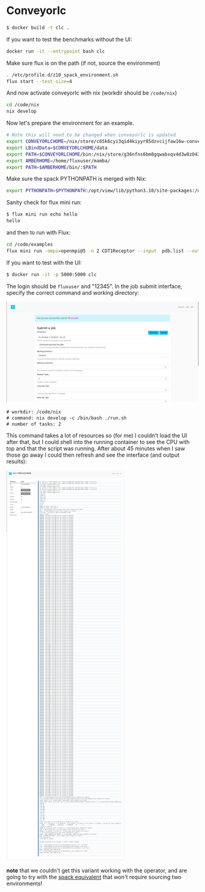# Conveyorlc


```bash
$ docker build -t clc .
```

If you want to test the benchmarks without the UI:

```bash
docker run -it --entrypoint bash clc
```

Make sure flux is on the path (if not, source the environment)

```bash
. /etc/profile.d/z10_spack_environment.sh
flux start --test-size=4
```

And now activate conveyorlc with nix (workdir should be `/code/nix`)

```bash
cd /code/nix
nix develop
```

Now let's prepare the environment for an example.

```bash
# Note this will need to be changed when conveyorlc is updated
export CONVEYORLCHOME=/nix/store/c65k6cyi3qid4kiyyr85dzvcijfaw16w-conveyorlc-1.1.2-1/
export LBindData=$CONVEYORLCHOME/data
export PATH=$CONVEYORLCHOME/bin:/nix/store/g36nfns6bm8gqwabxqv4d3w8z043x71g-openbabel-2.4.1/bin:$PATH
export AMBERHOME=/home/fluxuser/mamba/
export PATH=$AMBERHOME/bin/:$PATH
```

Make sure the spack PYTHONPATH is merged with Nix:

```bash
export PYTHONPATH=$PYTHONPATH:/opt/view/lib/python3.10/site-packages:/opt/software/linux-ubuntu20.04-x86_64/gcc-9.4.0/py-pyrsistent-0.18.1-4y45yicct333hekudm6spwmfo4zurvir/lib/python3.10/site-packages:/opt/software/linux-ubuntu20.04-x86_64/gcc-9.4.0/py-attrs-22.1.0-6l7qhin5aaqyev56skpsvruxox2ywn3s/lib/python3.10/site-packages:/opt/software/linux-ubuntu20.04-x86_64/gcc-9.4.0/py-pycparser-2.21-7seqp6a5ivvr4t3xygon2ttiyh55bbm6/lib/python3.10/site-packages:/opt/software/linux-ubuntu20.04-x86_64/gcc-9.4.0/py-pyyaml-6.0-ayf2ig4btgiev7ir675l7oywhvgl7rhs/lib/python3.10/site-packages:/opt/software/linux-ubuntu20.04-x86_64/gcc-9.4.0/py-jsonschema-4.16.0-6zl5yjunrcsn4zpywynn5oph32iqlvou/lib/python3.10/site-packages:/opt/software/linux-ubuntu20.04-x86_64/gcc-9.4.0/py-cffi-1.15.0-gyk2my27jc3b5gno4zcqtm3riumyl4vp/lib/python3.10/site-packages;
```

Sanity check for flux mini run:

```bash
$ flux mini run echo hello
hello
```

and then to run with Flux:

```bash
cd /code/examples
flux mini run -ompi=openmpi@5 -n 2 CDT1Receptor --input  pdb.list --output out --version 16 --spacing 1.4 --minimize on --forceRedo on
```

If you want to test with the UI:

```bash
$ docker run -it -p 5000:5000 clc
```

The login should be `fluxuser` and "12345".
In the job submit interface, specify the correct command and working directory:

![img/submit.png](img/submit.png)

```
# workdir: /code/nix
# command: nix develop -c /bin/bash ./run.sh
# number of tasks: 2
```

This command takes a lot of resources so (for me) I couldn't load the UI after that,
but I could shell into the running container to see the CPU with top and that the script
was running. After about 45 minutes when I saw those go away I could then refresh and see the interface
(and output results):

![img/log.png](img/log.png)

**note** that we couldn't get this variant working with the operator, and are
going to try with the [spack equivalent](../conveyorlc-spack) that won't require
sourcing two environments!
